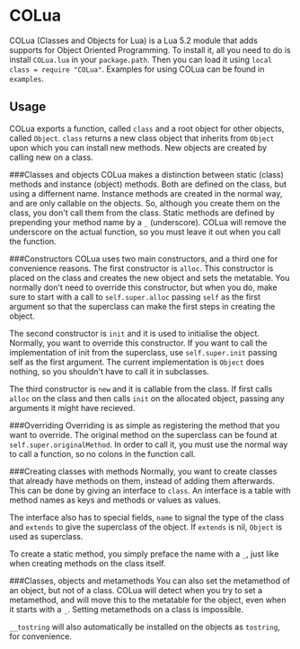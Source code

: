 COLua
=====

COLua (Classes and Objects for Lua) is a Lua 5.2 module that adds supports for Object Oriented Programming. To install it, all you need to do is install `COLua.lua` in your `package.path`. Then you can load it using `local class = require "COLua"`. Examples for using COLua can be found in `examples`. 

Usage
-----
COLua exports a function, called `class` and a root object for other objects, called `Object`. `class` returns a new class object that inherits from `Object` upon which you can install new methods. New objects are created by calling new on a class.
 
###Classes and objects
COLua makes a distinction between static (class) methods and instance (object) methods. Both are defined on the class, but using a differnent name. Instance methods are created in the normal way, and are only callable on the objects. So, although you create them on the class, you don't call them from the class. Static methods are defined by prepending your method name by a `_` (underscore). COLua will remove the underscore on the actual function, so you must leave it out when you call the function. 

###Constructors
COLua uses two main constructors, and a third one for convenience reasons. The first constructor is `alloc`. This constructor is placed on the class and creates the new object and sets the metatable. You normally don't need to override this constructor, but when you do, make sure to start with a call to `self.super.alloc` passing `self` as the first argument so that the superclass can make the first steps in creating the object. 

The second constructor is `init` and it is used to initialise the object. Normally, you want to override this constructor. If you want to call the implementation of init from the superclass, use `self.super.init` passing self as the first argument. The current implementation is `Object` does nothing, so you shouldn't have to call it in subclasses. 

The third constructor is `new` and it is callable from the class. If first calls `alloc` on the class and then calls `init` on the allocated object, passing any arguments it might have recieved.

###Overriding
Overriding is as simple as registering the method that you want to override. The original method on the superclass can be found at `self.super.originalMethod`. In order to call it, you must use the normal way to call a function, so no colons in the function call.

###Creating classes with methods
Normally, you want to create classes that already have methods on them, instead of adding them afterwards. This can be done by giving an interface to `class`. An interface is a table with method names as keys and methods or values as values. 

The interface also has to special fields, `name` to signal the type of the class and `extends` to give the superclass of the object. If `extends` is nil, `Object` is used as superclass.

To create a static method, you simply preface the name with a `_`, just like when creating methods on the class itself.

###Classes, objects and metamethods
You can also set the metamethod of an object, but not of a class. COLua will detect when you try to set a metamethod, and will move this to the metatable for the object, even when it starts with a `_`. Setting metamethods on a class is impossible. 

`__tostring` will also automatically be installed on the objects as `tostring`, for convenience.


